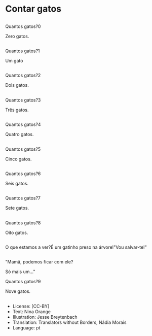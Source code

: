 # Contar gatos

##
Quantos gatos?0

Zero gatos.

##
Quantos gatos?1

Um gato

##
Quantos gatos?2

Dois gatos.

##
Quantos gatos?3

Três gatos.

##
Quantos gatos?4

Quatro gatos.

##
Quantos gatos?5

Cinco gatos.

##
Quantos gatos?6

Seis gatos.

##
Quantos gatos?7

Sete gatos.

##
Quantos gatos?8

Oito gatos.

##
O que estamos a ver?É um gatinho preso na árvore!"Vou salvar-te!"

##
"Mamã, podemos ficar com ele?

Só mais um…"

Quantos gatos?9

Nove gatos.

##
* License: [CC-BY]
* Text: Nina Orange
* Illustration: Jesse Breytenbach
* Translation: Translators without Borders, Nádia Morais
* Language: pt
